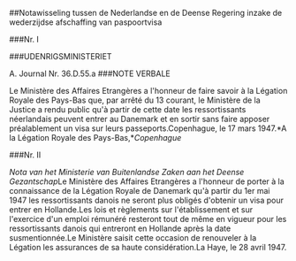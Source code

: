 <meta http-equiv='Content-Type' content='text/html; charset=utf-8' />

##Notawisseling tussen de Nederlandse en de Deense Regering inzake de wederzijdse afschaffing van paspoortvisa

###Nr.  I 

###UDENRIGSMINISTERIET

A. Journal Nr. 36.D.55.a
###NOTE VERBALE

Le Ministère des Affaires Etrangères a l'honneur de faire savoir à la Légation Royale des Pays-Bas que, par arrêté du 13 courant, le Ministère de la Justice a rendu public qu'à partir de cette date les ressortissants néerlandais peuvent entrer au Danemark et en sortir sans faire apposer préalablement un visa sur leurs passeports.Copenhague, le 17 mars 1947.*A la Légation Royale des Pays-Bas,**Copenhague*

###Nr. II 

*Nota van het Ministerie van Buitenlandse Zaken aan het Deense Gezantschap*Le Ministère des Affaires Etrangères a l'honneur de porter à la connaissance de la Légation Royale de Danemark qu'à partir du 1er mai 1947 les ressortissants danois ne seront plus obligés d'obtenir un visa pour entrer en Hollande.Les lois et règlements sur l'établissement et sur l'exercice d'un emploi rémunéré resteront tout de même en vigueur pour les ressortissants danois qui entreront en Hollande après la date susmentionnée.Le Ministère saisit cette occasion de renouveler à la Légation les assurances de sa haute considération.La Haye, le 28 avril 1947.
